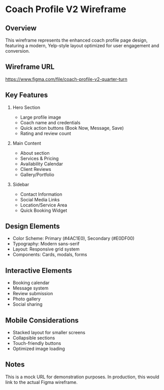 # Coach Profile V2 Wireframe

## Overview
This wireframe represents the enhanced coach profile page design, featuring a modern, Yelp-style layout optimized for user engagement and conversion.

## Wireframe URL
https://www.figma.com/file/coach-profile-v2-quarter-turn

## Key Features
1. Hero Section
   - Large profile image
   - Coach name and credentials
   - Quick action buttons (Book Now, Message, Save)
   - Rating and review count

2. Main Content
   - About section
   - Services & Pricing
   - Availability Calendar
   - Client Reviews
   - Gallery/Portfolio

3. Sidebar
   - Contact Information
   - Social Media Links
   - Location/Service Area
   - Quick Booking Widget

## Design Elements
- Color Scheme: Primary (#4AC1E0), Secondary (#E0DF00)
- Typography: Modern sans-serif
- Layout: Responsive grid system
- Components: Cards, modals, forms

## Interactive Elements
- Booking calendar
- Message system
- Review submission
- Photo gallery
- Social sharing

## Mobile Considerations
- Stacked layout for smaller screens
- Collapsible sections
- Touch-friendly buttons
- Optimized image loading

## Notes
This is a mock URL for demonstration purposes. In production, this would link to the actual Figma wireframe. 